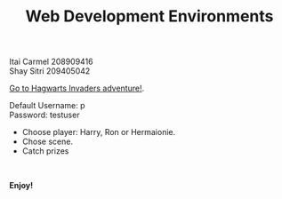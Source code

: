   <header>
    <h1>Web Development Environments</h1>
  </header>

<body>
<p>Itai Carmel 208909416<br>Shay Sitri 209405042</p>

<a href="https://web-development-environments-2023.github.io/assignment2-208909416_209405042/">Go to Hagwarts Invaders adventure!</a>.

<p>Default Username: p <br> Password: testuser
  </p>

<ul>
  <li>Choose player: Harry, Ron or Hermaionie.</li>
  <li>Chose scene.<br>
  <li>Catch prizes</li>
</ul>
<br>
<p><b>Enjoy!</b></p>

 </body>
